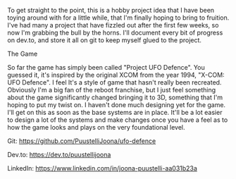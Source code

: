 To get straight to the point, this is a hobby project idea that I have been toying around with for a little while, that I'm finally hoping to bring to fruition. I've had many a project that have fizzled out after the first few weeks, so now I'm grabbing the bull by the horns. I'll document every bit of progress on dev.to, and store it all on git to keep myself glued to the project.

The Game

So far the game has simply been called "Project UFO Defence". You guessed it, it's inspired by the original XCOM from the year 1994, "X-COM: UFO Defence". I feel It's a style of game that hasn't really been recreated. Obviously I'm a big fan of the reboot franchise, but I just feel something about the game significantly changed bringing it to 3D, something that I'm hoping to put my twist on. I haven't done much designing yet for the game. I'll get on this as soon as the base systems are in place. It'll be a lot easier to design a lot of the systems and make changes once you have a feel as to how the game looks and plays on the very foundational level.

Git: https://github.com/PuustelliJoona/ufo-defence

Dev.to: https://dev.to/puustellijoona

LinkedIn: https://www.linkedin.com/in/joona-puustelli-aa031b23a
